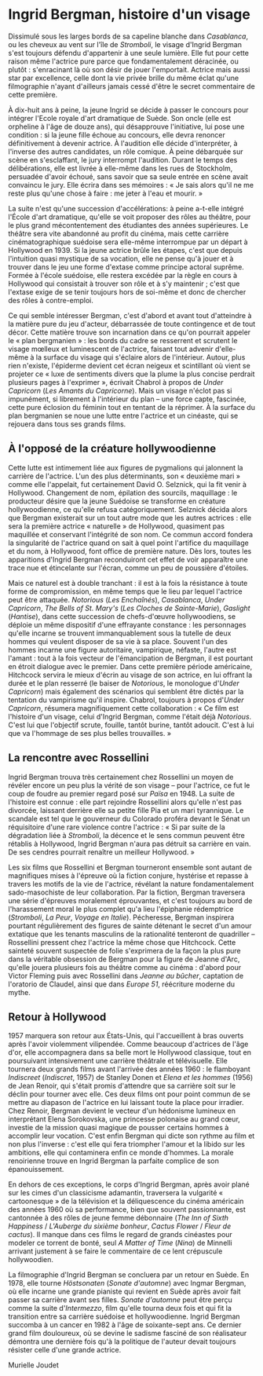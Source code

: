 # Ingrid Bergman, histoire d'un visage

Dissimulé sous les larges bords de sa capeline blanche dans _Casablanca_, ou les cheveux au vent sur l'île de _Stromboli_, le visage d'Ingrid Bergman s'est toujours défendu d'appartenir à une seule lumière. Elle fut pour cette raison même l'actrice pure parce que fondamentalement déracinée, ou plutôt : s'enracinant là où son désir de jouer l'emportait. Actrice mais aussi star par excellence, celle dont la vie privée brille du même éclat qu'une filmographie n'ayant d'ailleurs jamais cessé d'être le secret commentaire de cette première.

À dix-huit ans à peine, la jeune Ingrid se décide à passer le concours pour intégrer l'Ecole royale d'art dramatique de Suède. Son oncle (elle est orpheline à l'âge de douze ans), qui désapprouve l'initiative, lui pose une condition : si la jeune fille échoue au concours, elle devra renoncer définitivement à devenir actrice. À l'audition elle décide d'interpréter, à l'inverse des autres candidates, un rôle comique. À peine débarquée sur scène en s'esclaffant, le jury interrompt l'audition. Durant le temps des délibérations, elle est livrée à elle-même dans les rues de Stockholm, persuadée d'avoir échoué, sans savoir que sa seule entrée en scène avait convaincu le jury. Elle écrira dans ses mémoires : « Je sais alors qu'il ne me reste plus qu'une chose à faire : me jeter à l'eau et mourir. »

La suite n'est qu'une succession d'accélérations: à peine a-t-elle intégré l'École d'art dramatique, qu'elle se voit proposer des rôles au théâtre, pour le plus grand mécontentement des étudiantes des années supérieures. Le théâtre sera vite abandonné au profit du cinéma, mais cette carrière cinématographique suédoise sera elle-même interrompue par un départ à Hollywood en 1939. Si la jeune actrice brûle les étapes, c'est que depuis l'intuition quasi mystique de sa vocation, elle ne pense qu'à jouer et à trouver dans le jeu une forme d'extase comme principe actoral suprême. Formée à l'école suédoise, elle restera excédée par la règle en cours à Hollywood qui consistait à trouver son rôle et à s'y maintenir ; c'est que l'extase exige de se tenir toujours hors de soi-même et donc de chercher des rôles à contre-emploi.

Ce qui semble intéresser Bergman, c'est d'abord et avant tout d'atteindre à la matière pure du jeu d'acteur, débarrassée de toute contingence et de tout décor. Cette matière trouve son incarnation dans ce qu'on pourrait appeler le « plan bergmanien » : les bords du cadre se resserrent et scrutent le visage mœlleux et luminescent de l'actrice, faisant tout advenir d'elle-même à la surface du visage qui s'éclaire alors de l'intérieur. Autour, plus rien n'existe, l'épiderme devient cet écran neigeux et scintillant où vient se projeter ce « luxe de sentiments divers que la plume la plus concise perdrait plusieurs pages à l'exprimer », écrivait Chabrol à propos de _Under Capricorn_ (_Les Amants du Capricorne_). Mais un visage n'éclot pas si impunément, si librement à l'intérieur du plan – une force capte, fascinée, cette pure éclosion du féminin tout en tentant de la réprimer. À la surface du plan bergmanien se noue une lutte entre l'actrice et un cinéaste, qui se rejouera dans tous ses grands films.

## À l'opposé de la créature hollywoodienne

Cette lutte est intimement liée aux figures de pygmalions qui jalonnent la carrière de l'actrice. L'un des plus déterminants, son « deuxième mari » comme elle l'appelait, fut certainement David O. Selznick, qui la fit venir à Hollywood. Changement de nom, épilation des sourcils, maquillage : le producteur désire que la jeune Suédoise se transforme en créature hollywoodienne, ce qu'elle refusa catégoriquement. Selznick décida alors que Bergman existerait sur un tout autre mode que les autres actrices : elle sera la première actrice « naturelle » de Hollywood, quasiment pas maquillée et conservant l'intégrité de son nom. Ce commun accord fondera la singularité de l'actrice quand on sait à quel point l'artifice du maquillage et du nom, à Hollywood, font office de première nature. Dès lors, toutes les apparitions d'Ingrid Bergman reconduiront cet effet de voir apparaître une trace nue et étincelante sur l'écran, comme un peu de poussière d'étoiles.

Mais ce naturel est à double tranchant : il est à la fois la résistance à toute forme de compromission, en même temps que le lieu par lequel l'actrice peut être attaquée. _Notorious_ (_Les Enchaînés_), _Casablanca_, _Under Capricorn_, _The Bells of St. Mary's_ (_Les Cloches de Sainte-Marie_), _Gaslight_ (_Hantise_), dans cette succession de chefs-d'œuvre hollywoodiens, se déploie un même dispositif d'une effrayante constance : les personnages qu'elle incarne se trouvent immanquablement sous la tutelle de deux hommes qui veulent disposer de sa vie à sa place. Souvent l'un des hommes incarne une figure autoritaire, vampirique, néfaste, l'autre est l'amant : tout à la fois vecteur de l'émancipation de Bergman, il est pourtant en étroit dialogue avec le premier. Dans cette première période américaine, Hitchcock servira le mieux d'écrin au visage de son actrice, en lui offrant la durée et le plan resserré (le baiser de _Notorious_, le monologue d'_Under Capricorn_) mais également des scénarios qui semblent être dictés par la tentation du vampirisme qu'il inspire. Chabrol, toujours à propos d'_Under Capricorn_, résumera magnifiquement cette collaboration : « Ce film est l'histoire d'un visage, celui d'Ingrid Bergman, comme l'était déjà _Notorious_. C'est lui que l'objectif scrute, fouille, tantôt burine, tantôt adoucit. C'est à lui que va l'hommage de ses plus belles trouvailles. »

## La rencontre avec Rossellini

Ingrid Bergman trouva très certainement chez Rossellini un moyen de révéler encore un peu plus la vérité de son visage – pour l'actrice, ce fut le coup de foudre au premier regard posé sur _Païsa_ en 1948. La suite de l'histoire est connue : elle part rejoindre Rossellini alors qu'elle n'est pas divorcée, laissant derrière elle sa petite fille Pia et un mari tyrannique. Le scandale est tel que le gouverneur du Colorado proféra devant le Sénat un réquisitoire d'une rare violence contre l'actrice : « Si par suite de la dégradation liée à _Stromboli_, la décence et le sens commun peuvent être rétablis à Hollywood, Ingrid Bergman n'aura pas détruit sa carrière en vain. De ses cendres pourrait renaître un meilleur Hollywood. »

Les six films que Rossellini et Bergman tourneront ensemble sont autant de magnifiques mises à l'épreuve où la fiction conjure, hystérise et repasse à travers les motifs de la vie de l'actrice, révélant la nature fondamentalement sado-masochiste de leur collaboration. Par la fiction, Bergman traversera une série d'épreuves moralement éprouvantes, et c'est toujours au bord de l'harassement moral le plus complet qu'a lieu l'épiphanie rédemptrice (_Stromboli_, _La Peur_, _Voyage en Italie_). Pécheresse, Bergman inspirera pourtant régulièrement des figures de sainte détenant le secret d'un amour extatique que les tenants masculins de la rationalité tenteront de quadriller – Rossellini pressent chez l'actrice la même chose que Hitchcock. Cette sainteté souvent suspectée de folie s'exprimera de la façon la plus pure dans la véritable obsession de Bergman pour la figure de Jeanne d'Arc, qu'elle jouera plusieurs fois au théâtre comme au cinéma : d'abord pour Victor Fleming puis avec Rossellini dans _Jeanne au bûcher_, captation de l'oratorio de Claudel, ainsi que dans _Europe 51_, réécriture moderne du mythe.

## Retour à Hollywood

1957 marquera son retour aux États-Unis, qui l'accueillent à bras ouverts après l'avoir violemment vilipendée. Comme beaucoup d'actrices de l'âge d'or, elle accompagnera dans sa belle mort le Hollywood classique, tout en poursuivant intensivement une carrière théâtrale et télévisuelle. Elle tournera deux grands films avant l'arrivée des années 1960 : le flamboyant _Indiscreet_ (_Indiscret_, 1957) de Stanley Donen et _Elena et les hommes_ (1956) de Jean Renoir, qui s'était promis d'attendre que sa carrière soit sur le déclin pour tourner avec elle. Ces deux films ont pour point commun de se mettre au diapason de l'actrice en lui laissant toute la place pour irradier. Chez Renoir, Bergman devient le vecteur d'un hédonisme lumineux en interprétant Elena Sorokovska, une princesse polonaise au grand cœur, investie de la mission quasi magique de pousser certains hommes à accomplir leur vocation. C'est enfin Bergman qui dicte son rythme au film et non plus l'inverse : c'est elle qui fera triompher l'amour et la libido sur les ambitions, elle qui contaminera enfin ce monde d'hommes. La morale renoirienne trouve en Ingrid Bergman la parfaite complice de son épanouissement.

En dehors de ces exceptions, le corps d'Ingrid Bergman, après avoir plané sur les cimes d'un classicisme adamantin, traversera la vulgarité « cartoonesque » de la télévision et la déliquescence du cinéma américain des années 1960 où sa performance, bien que souvent passionnante, est cantonnée à des rôles de jeune femme débonnaire (_The Inn of Sixth Happiness_ / _L'Auberge du sixième bonheur_, _Cactus Flower_ / _Fleur de cactus_). Il manque dans ces films le regard de grands cinéastes pour modeler ce torrent de bonté, seul _A Matter of Time_ (_Nina_) de Minnelli arrivant justement à se faire le commentaire de ce lent crépuscule hollywoodien.

La filmographie d'Ingrid Bergman se concluera par un retour en Suède. En 1978, elle tourne _Höstsonaten_ (_Sonate d'automne_) avec Ingmar Bergman, où elle incarne une grande pianiste qui revient en Suède après avoir fait passer sa carrière avant ses filles. _Sonate d'automne_ peut être perçu comme la suite d'_Intermezzo_, film qu'elle tourna deux fois et qui fit la transition entre sa carrière suédoise et hollywoodienne. Ingrid Bergman succomba à un cancer en 1982 à l'âge de soixante-sept ans. Ce dernier grand film douloureux, où se devine le sadisme fasciné de son réalisateur démontra une dernière fois qu'à la politique de l'auteur devait toujours résister celle d'une grande actrice.

Murielle Joudet
